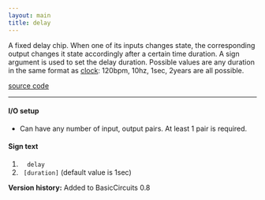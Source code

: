 ```yaml
---
layout: main
title: delay
---
```


A fixed delay chip. When one of its inputs changes state, the corresponding output changes it state accordingly after a certain time duration. 
A sign argument is used to set the delay duration. Possible values are any duration in the same format as [clock](Clock): 120bpm, 10hz, 1sec, 2years are all possible.

[source code](https://github.com/eisental/BasicCircuits/blob/master/src/main/java/org/tal/basiccircuits/delay.java)
    
* * *


#### I/O setup 
* Can have any number of input, output pairs. At least 1 pair is required.

#### Sign text
1. `   delay   `
2. `  [duration] ` (default value is 1sec)

__Version history:__ Added to BasicCircuits 0.8